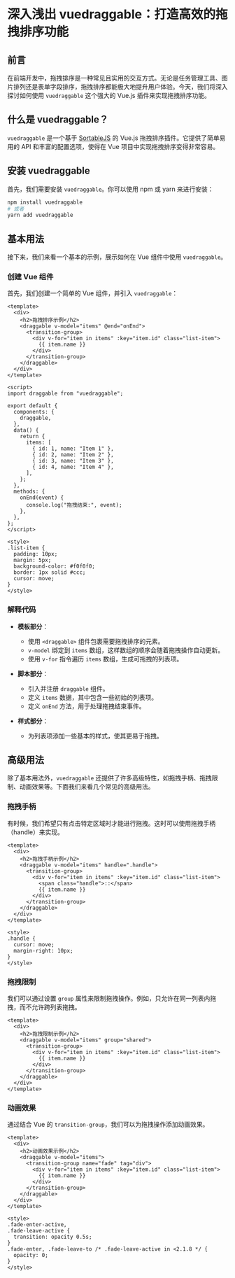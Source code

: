 # 深入浅出 vuedraggable：打造高效的拖拽排序功能

## 前言

在前端开发中，拖拽排序是一种常见且实用的交互方式。无论是任务管理工具、图片排列还是表单字段排序，拖拽排序都能极大地提升用户体验。今天，我们将深入探讨如何使用 `vuedraggable` 这个强大的 Vue.js 插件来实现拖拽排序功能。

## 什么是 vuedraggable？

`vuedraggable` 是一个基于 [SortableJS](https://github.com/SortableJS/Sortable) 的 Vue.js 拖拽排序插件。它提供了简单易用的 API 和丰富的配置选项，使得在 Vue 项目中实现拖拽排序变得非常容易。

## 安装 vuedraggable

首先，我们需要安装 `vuedraggable`。你可以使用 npm 或 yarn 来进行安装：

```bash
npm install vuedraggable
# 或者
yarn add vuedraggable
```

## 基本用法

接下来，我们来看一个基本的示例，展示如何在 Vue 组件中使用 `vuedraggable`。

### 创建 Vue 组件

首先，我们创建一个简单的 Vue 组件，并引入 `vuedraggable`：

```vue
<template>
  <div>
    <h2>拖拽排序示例</h2>
    <draggable v-model="items" @end="onEnd">
      <transition-group>
        <div v-for="item in items" :key="item.id" class="list-item">
          {{ item.name }}
        </div>
      </transition-group>
    </draggable>
  </div>
</template>

<script>
import draggable from "vuedraggable";

export default {
  components: {
    draggable,
  },
  data() {
    return {
      items: [
        { id: 1, name: "Item 1" },
        { id: 2, name: "Item 2" },
        { id: 3, name: "Item 3" },
        { id: 4, name: "Item 4" },
      ],
    };
  },
  methods: {
    onEnd(event) {
      console.log("拖拽结束:", event);
    },
  },
};
</script>

<style>
.list-item {
  padding: 10px;
  margin: 5px;
  background-color: #f0f0f0;
  border: 1px solid #ccc;
  cursor: move;
}
</style>
```

### 解释代码

- **模板部分**：

  - 使用 `<draggable>` 组件包裹需要拖拽排序的元素。
  - `v-model` 绑定到 `items` 数组，这样数组的顺序会随着拖拽操作自动更新。
  - 使用 `v-for` 指令遍历 `items` 数组，生成可拖拽的列表项。

- **脚本部分**：

  - 引入并注册 `draggable` 组件。
  - 定义 `items` 数据，其中包含一些初始的列表项。
  - 定义 `onEnd` 方法，用于处理拖拽结束事件。

- **样式部分**：
  - 为列表项添加一些基本的样式，使其更易于拖拽。

## 高级用法

除了基本用法外，`vuedraggable` 还提供了许多高级特性，如拖拽手柄、拖拽限制、动画效果等。下面我们来看几个常见的高级用法。

### 拖拽手柄

有时候，我们希望只有点击特定区域时才能进行拖拽。这时可以使用拖拽手柄（handle）来实现。

```vue
<template>
  <div>
    <h2>拖拽手柄示例</h2>
    <draggable v-model="items" handle=".handle">
      <transition-group>
        <div v-for="item in items" :key="item.id" class="list-item">
          <span class="handle">::</span>
          {{ item.name }}
        </div>
      </transition-group>
    </draggable>
  </div>
</template>

<style>
.handle {
  cursor: move;
  margin-right: 10px;
}
</style>
```

### 拖拽限制

我们可以通过设置 `group` 属性来限制拖拽操作。例如，只允许在同一列表内拖拽，而不允许跨列表拖拽。

```vue
<template>
  <div>
    <h2>拖拽限制示例</h2>
    <draggable v-model="items" group="shared">
      <transition-group>
        <div v-for="item in items" :key="item.id" class="list-item">
          {{ item.name }}
        </div>
      </transition-group>
    </draggable>
  </div>
</template>
```

### 动画效果

通过结合 Vue 的 `transition-group`，我们可以为拖拽操作添加动画效果。

```vue
<template>
  <div>
    <h2>动画效果示例</h2>
    <draggable v-model="items">
      <transition-group name="fade" tag="div">
        <div v-for="item in items" :key="item.id" class="list-item">
          {{ item.name }}
        </div>
      </transition-group>
    </draggable>
  </div>
</template>

<style>
.fade-enter-active,
.fade-leave-active {
  transition: opacity 0.5s;
}
.fade-enter, .fade-leave-to /* .fade-leave-active in <2.1.8 */ {
  opacity: 0;
}
</style>
```
